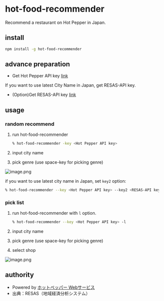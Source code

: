 # hot-food-recommender

Recommend a restaurant on Hot Pepper in Japan.

## install

```bash
npm install -g hot-food-recommender
```

## advance preparation

* Get Hot Pepper API key [link](https://webservice.recruit.co.jp/index.html)

If you want to use latest City Name in Japan, get RESAS-API key.

* (Option)Get RESAS-API key [link](https://opendata.resas-portal.go.jp/)

## usage

### random recommend

1. run hot-food-recommender

    ```zsh
    % hot-food-recommender -key <Hot Pepper API key>
    ```

2. input city name
3. pick genre (use space-key for picking genre)

![image.png](https://www.evernote.com/shard/s400/sh/8e1d59a1-885c-4182-8798-629c4f76a321/kUtyphcuVVjbj0eV7fx-QstY_lx05D5nPZnegCbIRAgdXOJol1rGaCgyTA/deep/0/image.png)

if you want to use latest city name in Japan, set `key2` option:

```zsh
% hot-food-recommender --key <Hot Pepper API key> --key2 <RESAS-API key>
```

### pick list

1. run hot-food-recommender with `l` option.

    ```zsh
    % hot-food-recommender --key <Hot Pepper API key> -l
    ```

2. input city name
3. pick genre (use space-key for picking genre)
4. select shop

![image.png](https://www.evernote.com/shard/s400/sh/01380d06-e9c2-4ad0-aaa9-b8a22ec95028/Y8WdKrfgmGVr4Q0s_LSvqhAh_qo2WG3Tyr40j27W35qRa0RCMOLyYiv0hw/deep/0/image.png)

## authority

* Powered by [ホットペッパー Webサービス](http://webservice.recruit.co.jp/)
* 出典：RESAS（地域経済分析システム）
